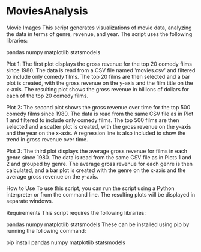 # MoviesAnalysis

Movie Images
This script generates visualizations of movie data, analyzing the data in terms of genre, revenue, and year. The script uses the following libraries:

pandas
numpy
matplotlib
statsmodels

Plot 1:
The first plot displays the gross revenue for the top 20 comedy films since 1980. The data is read from a CSV file named 'movies.csv' and filtered to include only comedy films. The top 20 films are then selected and a bar plot is created, with the gross revenue on the y-axis and the film title on the x-axis. The resulting plot shows the gross revenue in billions of dollars for each of the top 20 comedy films.

Plot 2:
The second plot shows the gross revenue over time for the top 500 comedy films since 1980. The data is read from the same CSV file as in Plot 1 and filtered to include only comedy films. The top 500 films are then selected and a scatter plot is created, with the gross revenue on the y-axis and the year on the x-axis. A regression line is also included to show the trend in gross revenue over time.

Plot 3:
The third plot displays the average gross revenue for films in each genre since 1980. The data is read from the same CSV file as in Plots 1 and 2 and grouped by genre. The average gross revenue for each genre is then calculated, and a bar plot is created with the genre on the x-axis and the average gross revenue on the y-axis.

How to Use
To use this script, you can run the script using a Python interpreter or from the command line. The resulting plots will be displayed in separate windows.

Requirements
This script requires the following libraries:

pandas
numpy
matplotlib
statsmodels
These can be installed using pip by running the following command:

pip install pandas numpy matplotlib statsmodels
